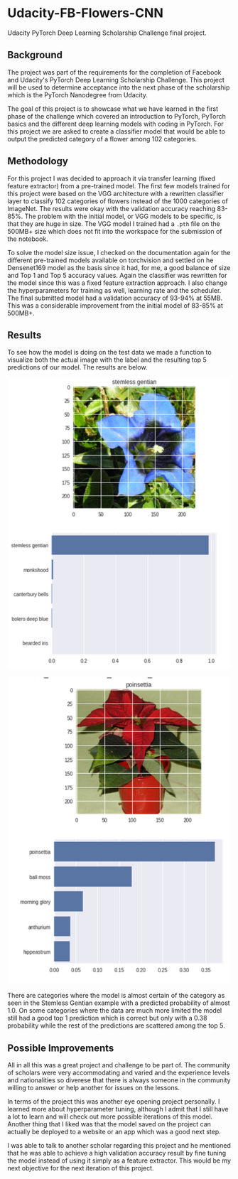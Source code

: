 # Udacity-FB-Flowers-CNN

Udacity PyTorch Deep Learning Scholarship Challenge final project.

## Background

The project was part of the requirements for the completion of Facebook and Udacity's PyTorch Deep Learning Scholarship Challenge. This project will be used to determine acceptance into the next phase of the scholarship which is the PyTorch Nanodegree from Udacity.

The goal of this project is to showcase what we have learned in the first phase of the challenge which covered an introduction to PyTorch, PyTorch basics and the different deep learning models with coding in PyTorch. For this project we are asked to create a classifier model that would be able to output the predicted category of a flower among 102 categories. 

## Methodology

For this project I was decided to approach it via transfer learning (fixed feature extractor) from a pre-trained model. The first few models trained for this project were based on the VGG architecture with a rewritten classifier layer to classify 102 categories of flowers instead of the 1000 categories of ImageNet. The results were okay with the validation accuracy reaching 83-85%. The problem with the initial model, or VGG models to be specific, is that they are huge in size. The VGG model I trained had a `.pth` file on the 500MB+ size which does not fit into the workspace for the submission of the notebook.

To solve the model size issue, I checked on the documentation again for the different pre-trained models available on torchvision and settled on he Densenet169 model as the basis since it had, for me, a good balance of size and Top 1 and Top 5 accuracy values. Again the classifier was rewritten for the model since this was a fixed feature extraction approach. I also change the hyperparameters for training as well, learning rate and the scheduler. The final submitted model had a validation accuracy of 93-94% at 55MB. This was a considerable improvement from the initial model of 83-85% at 500MB+.

## Results

To see how the model is doing on the test data we made a function to visualize both the actual image with the label and the resulting top 5 predictions of our model. The results are below.

<p align="center"><img src='.\images\2019-01-17 01_40_46-Image Classifier Project.ipynb - Colaboratory.png' width=500px alt = "results-Stemless_Gentian"></p>

<p align="center"><img src='.\images\2019-01-17 01_41_03-Image Classifier Project.ipynb - Colaboratory.png' width=500px alt = "poinsettia"></p>

There are categories where the model is almost certain of the category as seen in the Stemless Gentian example with a predicted probability of almost 1.0. On some categories where the data are much more limited the model still had a good top 1 prediction which is correct but only with a 0.38 probability while the rest of the predictions are scattered among the top 5.

## Possible Improvements

All in all this was a great project and challenge to be part of. The community of scholars were very accommodating and varied and the experience levels and nationalities so diverese that there is always someone in the community willing to answer or help another for issues on the lessons.

In terms of the project this was another eye opening project personally. I learned more about hyperparameter tuning, although I admit that I still have a lot to learn and will check out more possible iterations of this model. Another thing that I liked was that the model saved on the project can actually be deployed to a website or an app which was a good next step.

I was able to talk to another scholar regarding this project and he mentioned that he was able to achieve a high validation accuracy result by fine tuning the model instead of using it simply as a feature extractor. This would be my next objective for the next iteration of this project.
